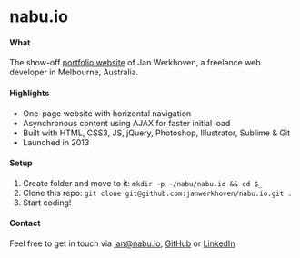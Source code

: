 # nabu.io

#### What
The show-off [portfolio website](http://nabu.io/) of Jan Werkhoven, a freelance web developer in Melbourne, Australia.  

#### Highlights
* One-page website with horizontal navigation
* Asynchronous content using AJAX for faster initial load
* Built with HTML, CSS3, JS, jQuery, Photoshop, Illustrator, Sublime & Git
* Launched in 2013

#### Setup
1. Create folder and move to it: `mkdir -p ~/nabu/nabu.io && cd $_`
2. Clone this repo: `git clone git@github.com:janwerkhoven/nabu.io.git .`
3. Start coding!

#### Contact
Feel free to get in touch via <a href="mailto:jan@nabu.io">jan@nabu.io</a>, [GitHub](https://github.com/janwerkhoven) or [LinkedIn](https://au.linkedin.com/pub/jan-werkhoven/10/64/b30)
